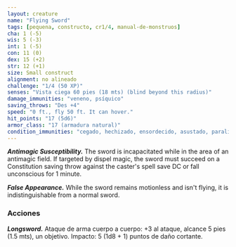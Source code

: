 ```yaml
---
layout: creature
name: "Flying Sword"
tags: [pequena, constructo, cr1/4, manual-de-monstruos]
cha: 1 (-5)
wis: 5 (-3)
int: 1 (-5)
con: 11 (0)
dex: 15 (+2)
str: 12 (+1)
size: Small construct
alignment: no alineado
challenge: "1/4 (50 XP)"
senses: "Vista ciega 60 pies (18 mts) (blind beyond this radius)"
damage_immunities: "veneno, psíquico"
saving_throws: "Des +4"
speed: "0 ft., fly 50 ft. It can hover."
hit_points: "17 (5d6)"
armor_class: "17 (armadura natural)"
condition_immunities: "cegado, hechizado, ensordecido, asustado, paralizado, petrificado, envenenado"
---
```


***Antimagic Susceptibility.*** The sword is incapacitated while in the area of an antimagic field. If targeted by dispel magic, the sword must succeed on a Constitution saving throw against the caster's spell save DC or fall unconscious for 1 minute.

***False Appearance.*** While the sword remains motionless and isn't flying, it is indistinguishable from a normal sword.

### Acciones

***Longsword.*** Ataque de arma cuerpo a cuerpo: +3 al ataque, alcance 5 pies (1.5 mts), un objetivo. Impacto: 5 (1d8 + 1) puntos de daño cortante.